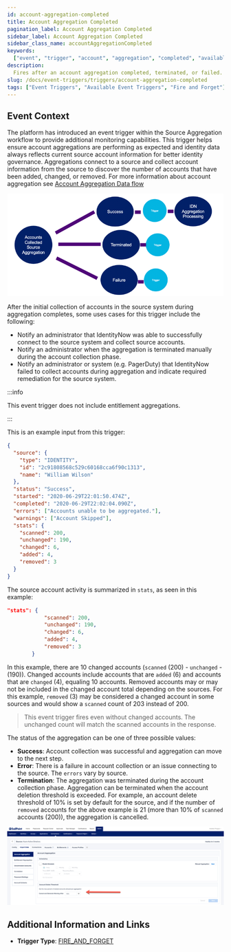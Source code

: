 ```yaml
---
id: account-aggregation-completed
title: Account Aggregation Completed
pagination_label: Account Aggregation Completed
sidebar_label: Account Aggregation Completed
sidebar_class_name: accountAggregationCompleted
keywords:
  ["event", "trigger", "account", "aggregation", "completed", "available"]
description:
  Fires after an account aggregation completed, terminated, or failed.
slug: /docs/event-triggers/triggers/account-aggregation-completed
tags: ["Event Triggers", "Available Event Triggers", "Fire and Forget"]
---
```


## Event Context

The platform has introduced an event trigger within the Source Aggregation
workflow to provide additional monitoring capabilities. This trigger helps
ensure account aggregations are performing as expected and identity data always
reflects current source account information for better identity governance.
Aggregations connect to a source and collect account information from the source
to discover the number of accounts that have been added, changed, or removed.
For more information about account aggregation see
[Account Aggregation Data flow](https://community.sailpoint.com/t5/Technical-White-Papers/Account-Aggregation-Data-Flow/ta-p/79914#toc-hId-1367430234)

![Flow](./img/aggregation-diagram.png)

After the initial collection of accounts in the source system during aggregation
completes, some uses cases for this trigger include the following:

- Notify an administrator that IdentityNow was able to successfully connect to
  the source system and collect source accounts.
- Notify an administrator when the aggregation is terminated manually during the
  account collection phase.
- Notify an administrator or system (e.g. PagerDuty) that IdentityNow failed to
  collect accounts during aggregation and indicate required remediation for the
  source system.

:::info

This event trigger does not include entitlement aggregations.

:::

This is an example input from this trigger:

```json
{
  "source": {
    "type": "IDENTITY",
    "id": "2c91808568c529c60168cca6f90c1313",
    "name": "William Wilson"
  },
  "status": "Success",
  "started": "2020-06-29T22:01:50.474Z",
  "completed": "2020-06-29T22:02:04.090Z",
  "errors": ["Accounts unable to be aggregated."],
  "warnings": ["Account Skipped"],
  "stats": {
    "scanned": 200,
    "unchanged": 190,
    "changed": 6,
    "added": 4,
    "removed": 3
  }
}
```

The source account activity is summarized in `stats`, as seen in this example:

```JSON
"stats": {
            "scanned": 200,
            "unchanged": 190,
            "changed": 6,
            "added": 4,
            "removed": 3
        }
```

In this example, there are 10 changed accounts (`scanned` (200) - `unchanged` -
(190)). Changed accounts include accounts that are `added` (6) and accounts that
are `changed` (4), equaling 10 accounts. Removed accounts may or may not be
included in the changed account total depending on the sources. For this
example, `removed` (3) may be considered a changed account in some sources and
would show a `scanned` count of 203 instead of 200.

> This event trigger fires even without changed accounts. The unchanged count
> will match the scanned accounts in the response.

The status of the aggregation can be one of three possible values:

- **Success**: Account collection was successful and aggregation can move to the
  next step.
- **Error**: There is a failure in account collection or an issue connecting to
  the source. The `errors` vary by source.
- **Termination**: The aggregation was terminated during the account collection
  phase. Aggregation can be terminated when the account deletion threshold is
  exceeded. For example, an account delete threshold of 10% is set by default
  for the source, and if the number of `removed` accounts for the above example
  is 21 (more than 10% of `scanned` accounts (200)), the aggregation is
  cancelled.

![Account_Delete_Threshold](./img/aggregation-delete-threshold.png)

## Additional Information and Links

- **Trigger Type**: [FIRE_AND_FORGET](../trigger-types.md#fire-and-forget)
<!-- [Input schema](https://developer.sailpoint.com/apis/beta/#section/Account-Aggregation-Completed-Event-Trigger-Input) -->
